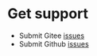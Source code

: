 # Get support

- Submit Gitee [issues](https://gitee.com/zhangfisher/voerka-i18n/issues)
- Submit Github [issues](https://github.com/zhangfisher/voerka-i18n/issues)
